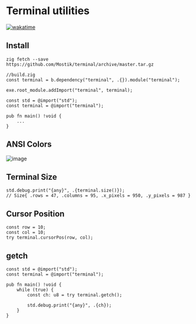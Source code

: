 # Terminal utilities
[![wakatime](https://wakatime.com/badge/user/c76fba5a-9e0d-4336-98f1-75633a3b8c09/project/018d8d57-b288-4728-8f2b-83edcd165172.svg)](https://wakatime.com/badge/user/c76fba5a-9e0d-4336-98f1-75633a3b8c09/project/018d8d57-b288-4728-8f2b-83edcd165172)

## Install
```
zig fetch --save https://github.com/Mostik/terminal/archive/master.tar.gz
```
```zig
//build.zig
const terminal = b.dependency("terminal", .{}).module("terminal");

exe.root_module.addImport("terminal", terminal);

```
```zig
const std = @import("std");
const terminal = @import("terminal");

pub fn main() !void {
    ...
}
```
## ANSI Colors
![image](https://github.com/Mostik/terminal/assets/51542168/97cdda8c-390d-45a7-a5c4-eeea0233f4d4)

## Terminal Size
```zig
std.debug.print("{any}", .{terminal.size()});
// Size{ .rows = 47, .columns = 95, .x_pixels = 950, .y_pixels = 987 }
```

## Cursor Position
```zig
const row = 10;
const col = 10;
try terminal.cursorPos(row, col);

```
## getch
```zig
const std = @import("std");
const terminal = @import("terminal");

pub fn main() !void {
    while (true) {
        const ch: u8 = try terminal.getch();

        std.debug.print("{any}", .{ch});
    }
}
```
